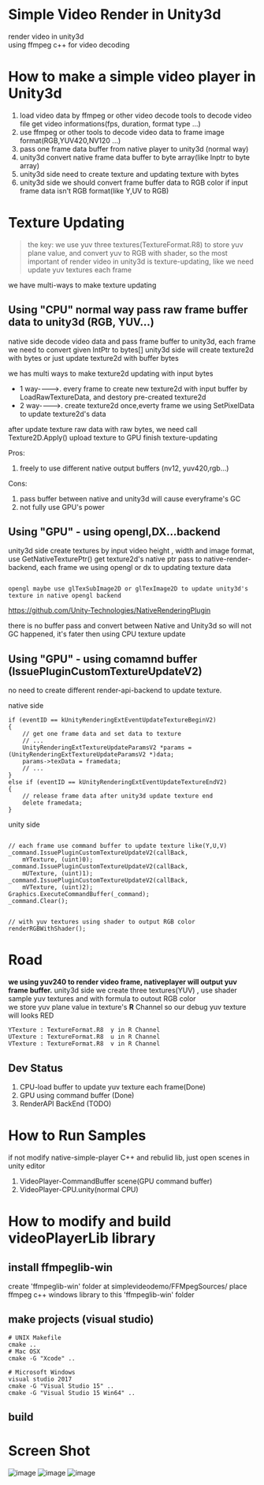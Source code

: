 # Simple Video Render in Unity3d
render video in unity3d  
using ffmpeg c++ for video decoding


# How to make a simple video player in Unity3d

1. load video data by ffmpeg or other video decode tools to decode video file get video informations(fps, duration, format type ...)
2. use ffmpeg or other tools to decode video data to frame image format(RGB,YUV420,NV120 ...)
4. pass one frame data buffer from native player to unity3d (normal way)
5. unity3d convert native frame data buffer to byte array(like Inptr to byte array)
5. unity3d side need to create texture and updating texture with bytes
6. unity3d side we should convert frame buffer data to RGB color if input frame data isn't RGB format(like Y,UV to RGB)

# Texture Updating

> the key: we use yuv three textures(TextureFormat.R8) to store yuv plane value, and convert yuv to RGB with shader, so the most important of render video in unity3d is texture-updating, like we need update yuv textures each frame


we have multi-ways to make texture updating

## Using "CPU" normal way pass raw frame buffer data to unity3d (RGB, YUV...)
native side decode video data and pass frame buffer to unity3d, each frame we need to convert given IntPtr to bytes[] 
unity3d side will create texture2d with bytes or just update texture2d with buffer bytes

we has multi ways to make texture2d updating with input bytes

- 1 way---->. every frame to create new texture2d with input buffer by LoadRawTextureData, and destory pre-created texture2d
- 2 way---->. create texture2d once,everty frame we using SetPixelData to update texture2d's data

after update texture raw data with raw bytes, we need call Texture2D.Apply() upload texture to GPU finish texture-updating

Pros: 
1. freely to use different native output buffers (nv12, yuv420,rgb...)

Cons:  
1. pass buffer between native and unity3d will cause everyframe's GC  
2. not fully use GPU's power



## Using "GPU" - using opengl,DX...backend
unity3d side create textures by input video height , width and image format, use GetNativeTexturePtr() get texture2d's native ptr pass to native-render-backend, each frame we using opengl or dx to updating texture data

```

opengl maybe use glTexSubImage2D or glTexImage2D to update unity3d's texture in native opengl backend

```
https://github.com/Unity-Technologies/NativeRenderingPlugin


there is no buffer pass and convert between Native and Unity3d so will not GC happened, it's fater then using CPU texture update


## Using "GPU" - using comamnd buffer (IssuePluginCustomTextureUpdateV2)

no need to create different render-api-backend to update texture.

native side
```
if (eventID == kUnityRenderingExtEventUpdateTextureBeginV2)
{
	// get one frame data and set data to texture
	// ...
	UnityRenderingExtTextureUpdateParamsV2 *params = (UnityRenderingExtTextureUpdateParamsV2 *)data;
	params->texData = framedata;
	// ...
}
else if (eventID == kUnityRenderingExtEventUpdateTextureEndV2)
{
	// release frame data after unity3d update texture end
	delete framedata;
}
```

unity side
```

// each frame use command buffer to update texture like(Y,U,V)
_command.IssuePluginCustomTextureUpdateV2(callBack,
    mYTexture, (uint)0);
_command.IssuePluginCustomTextureUpdateV2(callBack,
    mUTexture, (uint)1);
_command.IssuePluginCustomTextureUpdateV2(callBack,
    mVTexture, (uint)2);
Graphics.ExecuteCommandBuffer(_command);
_command.Clear();


// with yuv textures using shader to output RGB color
renderRGBWithShader();

```

# Road

**we using yuv240 to render video frame, nativeplayer will output yuv frame buffer.**
unity3d side we create three textures(YUV) , use shader sample yuv textures and with formula to outout RGB color  
we store yuv plane value in texture's **R** Channel so our debug yuv texture will looks RED  

```
YTexture : TextureFormat.R8  y in R Channel
UTexture : TextureFormat.R8  u in R Channel
VTexture : TextureFormat.R8  v in R Channel
```

## Dev Status
1. CPU-load buffer to update yuv texture each frame(Done)
2. GPU using command buffer (Done)
3. RenderAPI BackEnd (TODO)

# How to Run Samples
if not modify native-simple-player C++ and rebulid lib, just open scenes in unity editor

1. VideoPlayer-CommandBuffer scene(GPU command buffer)
2. VideoPlayer-CPU.unity(normal CPU)


# How to modify and build videoPlayerLib library

## install ffmpeglib-win

create 'ffmpeglib-win' folder at simplevideodemo/FFMpegSources/ place ffmpeg c++ windows library to this 'ffmpeglib-win' folder


## make projects (visual studio)

```
# UNIX Makefile
cmake ..
# Mac OSX
cmake -G "Xcode" ..

# Microsoft Windows
visual studio 2017
cmake -G "Visual Studio 15" ..
cmake -G "Visual Studio 15 Win64" ..
```

## build


# Screen Shot
![image](https://user-images.githubusercontent.com/14041295/142991396-cf7ddb0f-3de4-4e08-833e-3ecb8f53e276.png)
![image](https://user-images.githubusercontent.com/14041295/142991586-12de23db-474a-47ee-8654-98516dc40c34.png)
![image](https://user-images.githubusercontent.com/14041295/142991860-fec8f3e6-27f2-46ea-84a1-bfcdbab2b709.png)


